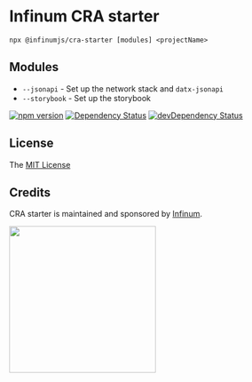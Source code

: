 # Infinum CRA starter

`npx @infinumjs/cra-starter [modules] <projectName>`

## Modules

* `--jsonapi` - Set up the network stack and `datx-jsonapi`
* `--storybook` - Set up the storybook

[![npm version](https://badge.fury.io/js/%40infinumjs%2Fcra-starter.svg)](https://badge.fury.io/js/%40infinumjs%2Fcra-starter)
[![Dependency Status](https://david-dm.org/infinum/js-cra-starter.svg)](https://david-dm.org/infinum/js-cra-starter)
[![devDependency Status](https://david-dm.org/infinum/js-cra-starter/dev-status.svg)](https://david-dm.org/infinum/js-cra-starter#info=devDependencies)

## License

The [MIT License](LICENSE)

## Credits

CRA starter is maintained and sponsored by
[Infinum](http://www.infinum.co).

<img src="https://infinum.co/infinum.png" width="264">
